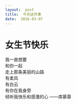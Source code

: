 ```yaml
---
layout:  post
title:  今天这件事
date:  2016-03-07
---
```


# 女生节快乐
我一直想要  
和你一起  
走上那条美丽的山路  
有柔风  
有白云  
有你在我身旁  
倾听我快乐和感激的心 
——席慕蓉 
